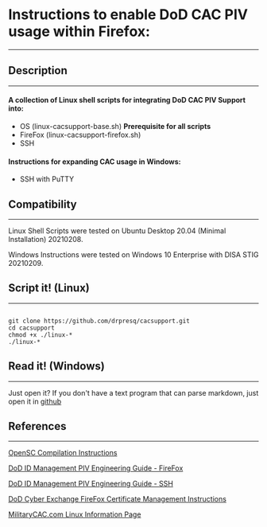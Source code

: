 # Instructions to enable DoD CAC PIV usage within Firefox:

---


## Description

---

#### A collection of Linux shell scripts for integrating DoD CAC PIV Support into:

* OS (linux-cacsupport-base.sh) **Prerequisite for all scripts**
* FireFox (linux-cacsupport-firefox.sh)
* SSH

#### Instructions for expanding CAC usage in Windows:

* SSH with PuTTY

## Compatibility

---

Linux Shell Scripts were tested on Ubuntu Desktop 20.04 (Minimal Installation) 20210208.

Windows Instructions were tested on Windows 10 Enterprise with DISA STIG 20210209.


## Script it! (Linux)

---


```

git clone https://github.com/drpresq/cacsupport.git
cd cacsupport
chmod +x ./linux-*
./linux-*

```

## Read it! (Windows)

---

Just open it? If you don't have a text program that can parse markdown, just open it in [github](https://github.com/drpresq/cacsupport/blob/main/windows-cacsupport-ssh.md)


## References

---

[OpenSC Compilation Instructions](https://github.com/OpenSC/OpenSC/wiki/Compiling-and-Installing-on-Unix-flavors)

[DoD ID Management PIV Engineering Guide - FireFox](https://piv.idmanagement.gov/engineering/firefox/)

[DoD ID Management PIV Engineering Guide - SSH](https://piv.idmanagement.gov/engineering/ssh/)

[DoD Cyber Exchange FireFox Certificate Management Instructions](https://public.cyber.mil/pki-pke/end-users/getting-started/linux-firefox/)

[MilitaryCAC.com Linux Information Page](https://militarycac.com/linux.htm)
